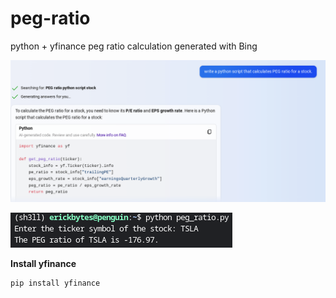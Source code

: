 # peg-ratio
python + yfinance peg ratio calculation generated with Bing

![PEG Ratio Prompt](bing-prompt.png "Prompting Bing for a PEG ratio Python script")

![Console View](console-view.png "running the Python script")

**Install yfinance**
```
pip install yfinance
```
